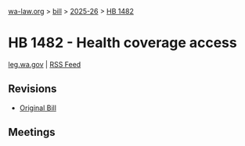 [wa-law.org](/) > [bill](/bill/) > [2025-26](/bill/2025-26/) > [HB 1482](/bill/2025-26/hb/1482/)

# HB 1482 - Health coverage access
[leg.wa.gov](https://app.leg.wa.gov/billsummary?BillNumber=1482&Year=2025&Initiative=false) | [RSS Feed](./rss.xml)

## Revisions
* [Original Bill](1/)

## Meetings